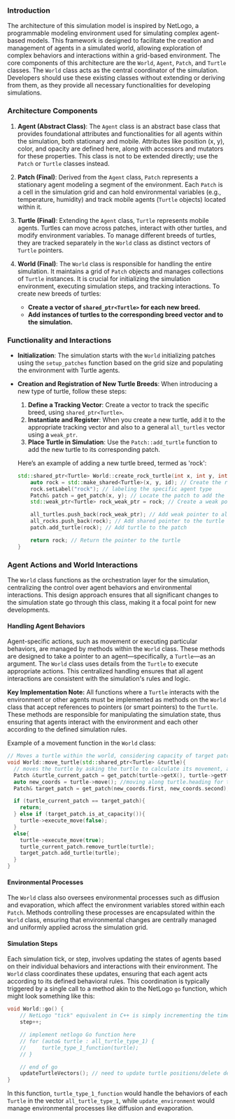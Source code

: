 ### Introduction

The architecture of this simulation model is inspired by NetLogo, a programmable modeling environment used for simulating complex agent-based models. This framework is designed to facilitate the creation and management of agents in a simulated world, allowing exploration of complex behaviors and interactions within a grid-based environment. The core components of this architecture are the `World`, `Agent`, `Patch`, and `Turtle` classes. The `World` class acts as the central coordinator of the simulation. Developers should use these existing classes without extending or deriving from them, as they provide all necessary functionalities for developing simulations.

### Architecture Components

1. **Agent (Abstract Class)**:
   The `Agent` class is an abstract base class that provides foundational attributes and functionalities for all agents within the simulation, both stationary and mobile. Attributes like position (x, y), color, and opacity are defined here, along with accessors and mutators for these properties. This class is not to be extended directly; use the `Patch` or `Turtle` classes instead.

2. **Patch (Final)**:
   Derived from the `Agent` class, `Patch` represents a stationary agent modeling a segment of the environment. Each `Patch` is a cell in the simulation grid and can hold environmental variables (e.g., temperature, humidity) and track mobile agents (`Turtle` objects) located within it.

3. **Turtle (Final)**:
   Extending the `Agent` class, `Turtle` represents mobile agents. Turtles can move across patches, interact with other turtles, and modify environment variables. To manage different breeds of turtles, they are tracked separately in the `World` class as distinct vectors of `Turtle` pointers.

4. **World (Final)**:
   The `World` class is responsible for handling the entire simulation. It maintains a grid of `Patch` objects and manages collections of `Turtle` instances. It is crucial for initializing the simulation environment, executing simulation steps, and tracking interactions. To create new breeds of turtles:
   - **Create a vector of `shared_ptr<Turtle>` for each new breed.**
   - **Add instances of turtles to the corresponding breed vector and to the simulation.**

### Functionality and Interactions

- **Initialization**:
  The simulation starts with the `World` initializing patches using the `setup_patches` function based on the grid size and populating the environment with Turtle agents.

- **Creation and Registration of New Turtle Breeds**:
  When introducing a new type of turtle, follow these steps:
  1. **Define a Tracking Vector**: Create a vector to track the specific breed, using `shared_ptr<Turtle>`.
  2. **Instantiate and Register**: When you create a new turtle, add it to the appropriate tracking vector and also to a general `all_turtles` vector using a `weak_ptr`.
  3. **Place Turtle in Simulation**: Use the `Patch::add_turtle` function to add the new turtle to its corresponding patch.

  Here’s an example of adding a new turtle breed, termed as 'rock':
  ```cpp
  std::shared_ptr<Turtle> World::create_rock_turtle(int x, int y, int id, int heading=0){
      auto rock = std::make_shared<Turtle>(x, y, id); // Create the rock turtle
      rock.setLabel("rock"); // labeling the specific agent type
      Patch& patch = get_patch(x, y); // Locate the patch to add the turtle
      std::weak_ptr<Turtle> rock_weak_ptr = rock; // Create a weak pointer for the all_turtles vector

      all_turtles.push_back(rock_weak_ptr); // Add weak pointer to all_turtles
      all_rocks.push_back(rock); // Add shared pointer to the turtle tracking vector
      patch.add_turtle(rock); // Add turtle to the patch

      return rock; // Return the pointer to the turtle
  }
  ```




### Agent Actions and World Interactions

The `World` class functions as the orchestration layer for the simulation, centralizing the control over agent behaviors and environmental interactions. This design approach ensures that all significant changes to the simulation state go through this class, making it a focal point for new developments.

#### Handling Agent Behaviors

Agent-specific actions, such as movement or executing particular behaviors, are managed by methods within the `World` class. These methods are designed to take a pointer to an agent—specifically, a `Turtle`—as an argument. The `World` class uses details from the `Turtle` to execute appropriate actions. This centralized handling ensures that all agent interactions are consistent with the simulation's rules and logic.

**Key Implementation Note:**
All functions where a `Turtle` interacts with the environment or other agents must be implemented as methods on the `World` class that accept references to pointers (or smart pointers) to the `Turtle`. These methods are responsible for manipulating the simulation state, thus ensuring that agents interact with the environment and each other according to the defined simulation rules.

Example of a movement function in the `World` class:
```cpp
// Moves a turtle within the world, considering capacity of target patches.
void World::move_turtle(std::shared_ptr<Turtle> &turtle){
  // moves the turtle by asking the turtle to calculate its movement, and if there is space on the target_patch, the world executes the move
  Patch &turtle_current_patch = get_patch(turtle->getX(), turtle->getY());
  auto new_coords = turtle->move(); //moving along turtle.heading for the default value of 1 unit
  Patch& target_patch = get_patch(new_coords.first, new_coords.second);

  if (turtle_current_patch == target_patch){
    return;
  } else if (target_patch.is_at_capacity()){
    turtle->execute_move(false);
  }
  else{
    turtle->execute_move(true);
    turtle_current_patch.remove_turtle(turtle);
    target_patch.add_turtle(turtle);
  }
}
```

#### Environmental Processes

The `World` class also oversees environmental processes such as diffusion and evaporation, which affect the environment variables stored within each `Patch`. Methods controlling these processes are encapsulated within the `World` class, ensuring that environmental changes are centrally managed and uniformly applied across the simulation grid.

#### Simulation Steps

Each simulation tick, or step, involves updating the states of agents based on their individual behaviors and interactions with their environment. The `World` class coordinates these updates, ensuring that each agent acts according to its defined behavioral rules. This coordination is typically triggered by a single call to a method akin to the NetLogo `go` function, which might look something like this:

```cpp
void World::go() {
    // NetLogo "tick" equivalent in C++ is simply incrementing the time counter
    step++;

    // implement netlogo Go function here
    // for (auto& turtle : all_turtle_type_1) {
    //     turtle_type_1_function(turtle);
    // }

    // end of go
    updateTurtleVectors(); // need to update turtle positions/delete dead turtles
}
```

In this function, `turtle_type_1_function` would handle the behaviors of each `Turtle` in the vector `all_turtle_type_1`, while `update_environment` would manage environmental processes like diffusion and evaporation.

